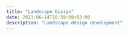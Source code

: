 ```yaml
---
title: "Landscape Disign"
date: 2023-06-14T18:59:08+03:00
description: "Landscape design development"
---
```

